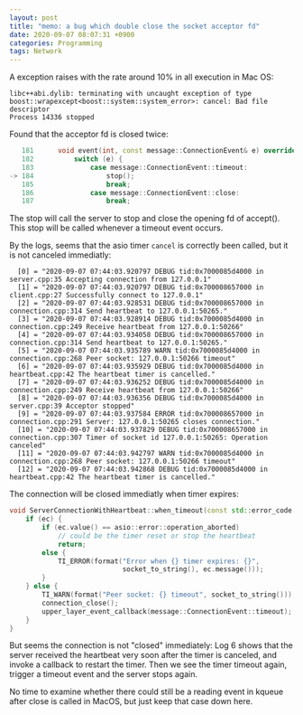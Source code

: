 ```yaml
---
layout: post
title: "memo: a bug which double close the socket acceptor fd"
date: 2020-09-07 08:07:31 +0900
categories: Programming
tags: Network 
---
```


A exception raises with the rate around 10% in all execution in Mac OS:

```console
libc++abi.dylib: terminating with uncaught exception of type boost::wrapexcept<boost::system::system_error>: cancel: Bad file descriptor
Process 14336 stopped
```
Found that the acceptor fd is closed twice:

```cpp
   181 	    void event(int, const message::ConnectionEvent& e) override {
   182 	        switch (e) {
   183 	            case message::ConnectionEvent::timeout:
-> 184 	                stop();
   185 	                break;
   186 	            case message::ConnectionEvent::close:
   187 	                break;
```

The stop will call the server to stop and close the opening fd of accept(). This stop will be called whenever a timeout event occurs.

By the logs, seems that the asio timer `cancel` is correctly been called, but it is not canceled immediatly:

```console
  [0] = "2020-09-07 07:44:03.920797 DEBUG tid:0x7000085d4000 in server.cpp:35 Accepting connection from 127.0.0.1"
  [1] = "2020-09-07 07:44:03.920797 DEBUG tid:0x700008657000 in client.cpp:27 Successfully connect to 127.0.0.1"
  [2] = "2020-09-07 07:44:03.928531 DEBUG tid:0x700008657000 in connection.cpp:314 Send heartbeat to 127.0.0.1:50265."
  [3] = "2020-09-07 07:44:03.928914 DEBUG tid:0x7000085d4000 in connection.cpp:249 Receive heartbeat from 127.0.0.1:50266"
  [4] = "2020-09-07 07:44:03.934058 DEBUG tid:0x700008657000 in connection.cpp:314 Send heartbeat to 127.0.0.1:50265."
  [5] = "2020-09-07 07:44:03.935789 WARN tid:0x7000085d4000 in connection.cpp:268 Peer socket: 127.0.0.1:50266 timeout"
  [6] = "2020-09-07 07:44:03.935929 DEBUG tid:0x7000085d4000 in heartbeat.cpp:42 The heartbeat timer is cancelled."
  [7] = "2020-09-07 07:44:03.936252 DEBUG tid:0x7000085d4000 in connection.cpp:249 Receive heartbeat from 127.0.0.1:50266"
  [8] = "2020-09-07 07:44:03.936356 DEBUG tid:0x7000085d4000 in server.cpp:39 Acceptor stopped"
  [9] = "2020-09-07 07:44:03.937584 ERROR tid:0x700008657000 in connection.cpp:291 Server: 127.0.0.1:50265 closes connection."
  [10] = "2020-09-07 07:44:03.937829 DEBUG tid:0x700008657000 in connection.cpp:307 Timer of socket id 127.0.0.1:50265: Operation canceled"
  [11] = "2020-09-07 07:44:03.942797 WARN tid:0x7000085d4000 in connection.cpp:268 Peer socket: 127.0.0.1:50266 timeout"
  [12] = "2020-09-07 07:44:03.942868 DEBUG tid:0x7000085d4000 in heartbeat.cpp:42 The heartbeat timer is cancelled."
```

The  connection will be closed immediatly when timer expires:

```cpp
void ServerConnectionWithHeartbeat::when_timeout(const std::error_code &ec) {
    if (ec) {
        if (ec.value() == asio::error::operation_aborted)
            // could be the timer reset or stop the heartbeat
            return;
        else {
            TI_ERROR(format("Error when {} timer expires: {}",
                            socket_to_string(), ec.message()));
        }
    } else {
        TI_WARN(format("Peer socket: {} timeout", socket_to_string()));
        connection_close();
        upper_layer_event_callback(message::ConnectionEvent::timeout);
    }
}
```

 But seems the connection is not "closed" immediately: Log 6 shows that the server received the heartbeat very soon after the timer is canceled, and invoke a callback to restart the timer. Then we see the timer timeout again, trigger a timeout event and the server stops again.

No time to examine whether there could still be a reading event in kqueue after close is called in MacOS, but just keep that case down here.
